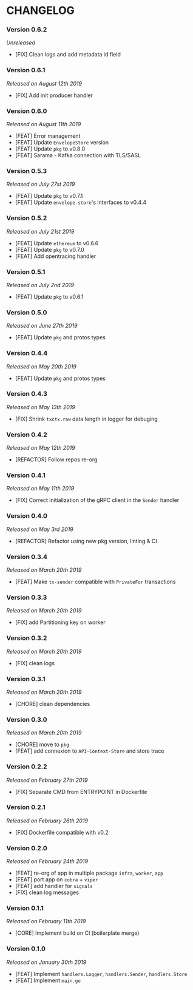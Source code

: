 # CHANGELOG

### Version 0.6.2

*Unreleased*

- [FIX] Clean logs and add metadata id field

### Version 0.6.1

*Released on August 12th 2019*

- [FIX] Add init producer handler

### Version 0.6.0

*Released on August 11th 2019*

- [FEAT] Error management
- [FEAT] Update `EnvelopeStore` version
- [FEAT] Update `pkg` to v0.8.0
- [FEAT] Sarama - Kafka connection with TLS/SASL 

### Version 0.5.3

*Released on July 27st 2019*

- [FEAT] Update `pkg` to v0.7.1
- [FEAT] Update `envelope-store`'s interfaces to v0.4.4

### Version 0.5.2

*Released on July 21st 2019*

- [FEAT] Update `ethereum` to v0.6.6
- [FEAT] Update `pkg` to v0.7.0
- [FEAT] Add opentracing handler

### Version 0.5.1

*Released on July 2nd 2019*

- [FEAT] Update `pkg` to v0.6.1

### Version 0.5.0

*Released on June 27th 2019*

- [FEAT] Update `pkg` and protos types

### Version 0.4.4

*Released on May 20th 2019*

- [FEAT] Update `pkg` and protos types

### Version 0.4.3

*Released on May 13th 2019*

- [FIX] Shrink `txctx.raw` data length in logger for debuging

### Version 0.4.2

*Released on May 12th 2019*

- [REFACTOR] Follow repos re-org

### Version 0.4.1

*Released on May 11th 2019*

- [FIX] Correct initialization of the gRPC client in the `Sender` handler

### Version 0.4.0

*Released on May 3rd 2019*

- [REFACTOR] Refactor using new pkg version, linting & CI

### Version 0.3.4

*Released on March 20th 2019*

- [FEAT] Make `tx-sender` compatible with `PrivateFor` transactions

### Version 0.3.3

*Released on March 20th 2019*

- [FIX] add Partitioning key on worker

### Version 0.3.2

*Released on March 20th 2019*

- [FIX] clean logs
 
### Version 0.3.1

*Released on March 20th 2019*

- [CHORE] clean dependencies

### Version 0.3.0

*Released on March 20th 2019*

- [CHORE] move to `pkg`
- [FEAT] add connexion to `API-Context-Store` and store trace

### Version 0.2.2

*Released on February 27th 2019*

- [FIX] Separate CMD from ENTRYPOINT in Dockerfile

### Version 0.2.1

*Released on February 26th 2019*

- [FIX] Dockerfile compatible with v0.2

### Version 0.2.0

*Released on February 24th 2019*

- [FEAT] re-org of app in multiple package `infra`, `worker`, `app`
- [FEAT] port app on `cobra` + `viper`
- [FEAT] add handler for `signals`
- [FIX] clean log messages

### Version 0.1.1

*Released on February 11th 2019*

- [CORE] Implement build on CI (boilerplate merge)

### Version 0.1.0

*Released on January 30th 2019*

- [FEAT] Implement `handlers.Logger`, `handlers.Sender`, `handlers.Store`
- [FEAT] Implement `main.go`
